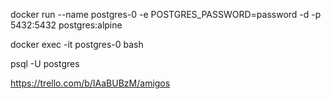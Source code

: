 docker run --name postgres-0 -e POSTGRES_PASSWORD=password -d -p 5432:5432 postgres:alpine

docker exec -it postgres-0 bash

psql -U postgres

https://trello.com/b/IAaBUBzM/amigos
